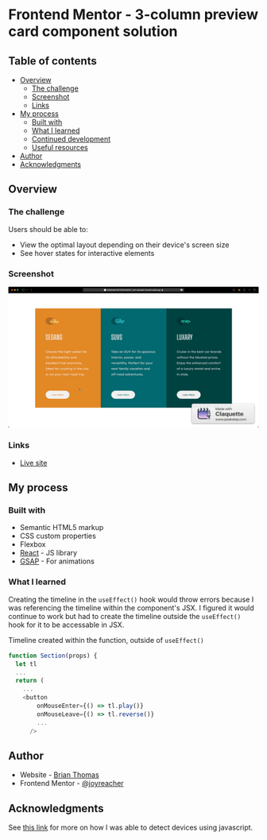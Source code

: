 # Frontend Mentor - 3-column preview card component solution


## Table of contents

- [Overview](#overview)
  - [The challenge](#the-challenge)
  - [Screenshot](#screenshot)
  - [Links](#links)
- [My process](#my-process)
  - [Built with](#built-with)
  - [What I learned](#what-i-learned)
  - [Continued development](#continued-development)
  - [Useful resources](#useful-resources)
- [Author](#author)
- [Acknowledgments](#acknowledgments)


## Overview

### The challenge

Users should be able to:

- View the optimal layout depending on their device's screen size
- See hover states for interactive elements

### Screenshot

![](./3-column.gif)

### Links

- [Live site](https://6480b9ef7fdf1316201bf87d--soft-salmiakki-4ecaf0.netlify.app)


## My process

### Built with

- Semantic HTML5 markup
- CSS custom properties
- Flexbox
- [React](https://reactjs.org/) - JS library
- [GSAP](https://styled-components.com/) - For animations


### What I learned

Creating the timeline in the ```useEffect()``` hook would throw errors because I was referencing the timeline within the component's JSX. I figured it would continue to work but had to create the timeline outside the ```useEffect()``` hook for it to be accessable in JSX.

Timeline created within the function, outside of ```useEffect()``` 

```js
function Section(props) {
  let tl
  ...
  return (
    ...
    <button 
        onMouseEnter={() => tl.play()}
        onMouseLeave={() => tl.reverse()}
        ...
      />
```
## Author

- Website - [Brian Thomas](https://www.your-site.com)
- Frontend Mentor - [@joyreacher](https://www.frontendmentor.io/profile/yourusername)

## Acknowledgments

See [this link](https://www.tutorialspoint.com/How-to-detect-a-mobile-device-with-JavaScript#:~:text=To%20detect%20a%20mobile%20device%20with%20JavaScript%20we%20are%20going,the%20server%20by%20the%20browser.) for more on how I was able to detect devices using javascript.
